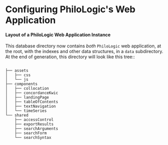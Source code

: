 Configuring PhiloLogic's Web Application
========================================

#### Layout of a PhiloLogic Web Application Instance ####

This database directory now contains *both* `PhiloLogic` web application, at the root,
with the indexes and other data structures, in a ``data`` subdirectory.
At the end of generation, this directory will look like this tree::
<pre><code>
├── assets
│   ├── css
│   └── js
├── components
│   ├── collocation
│   ├── concordanceKwic
│   ├── landingPage
│   ├── tableOfContents
│   ├── textNavigation
│   └── timeSeries
└── shared
    ├── accessControl
    ├── exportResults
    ├── searchArguments
    ├── searchForm
    └── searchSyntax
</code></pre>
